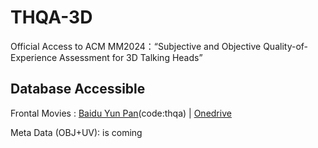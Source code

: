 # THQA-3D
Official Access to ACM MM2024：“Subjective and Objective Quality-of-Experience Assessment for 3D Talking Heads”

## Database Accessible
Frontal Movies : [Baidu Yun Pan](https://pan.baidu.com/s/1fMxxVkMt-E1cPrHUGtsMgQ)(code:thqa) | [Onedrive]()

Meta Data (OBJ+UV): is coming
